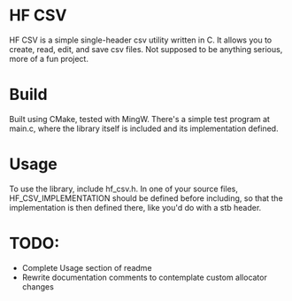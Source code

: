 # HF CSV
HF CSV is a simple single-header csv utility written in C. It allows you to create, read, edit, and save csv files. Not supposed to be anything serious, more of a fun project.

# Build
Built using CMake, tested with MingW. There's a simple test program at main.c, where the library itself is included and its implementation defined.

# Usage
To use the library, include hf_csv.h. In one of your source files, HF_CSV_IMPLEMENTATION should be defined before including, so that the implementation is then defined there, like you'd do with a stb header.

# TODO:
- Complete Usage section of readme
- Rewrite documentation comments to contemplate custom allocator changes
